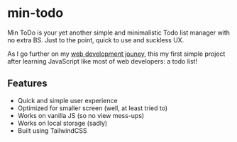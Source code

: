 # min-todo
Min ToDo is your yet another simple and minimalistic Todo list manager with no extra BS. Just to the point, quick to use and suckless UX.

As I go further on my [web development jouney](https://github.com/SwaroopSRP/learning-web-dev), this my first simple project after learning JavaScript like most of web developers: a todo list!

## Features
- Quick and simple user experience
- Optimized for smaller screen (well, at least tried to)
- Works on vanilla JS (so no view mess-ups)
- Works on local storage (sadly)
- Built using TailwindCSS

